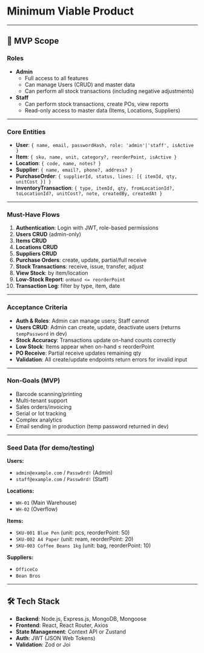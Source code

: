 # Minimum Viable Product

---

## 🚀 MVP Scope

### Roles
- **Admin**  
  - Full access to all features  
  - Can manage Users (CRUD) and master data  
  - Can perform all stock transactions (including negative adjustments)
- **Staff**  
  - Can perform stock transactions, create POs, view reports  
  - Read-only access to master data (Items, Locations, Suppliers)

---

### Core Entities
- **User**: `{ name, email, passwordHash, role: 'admin'|'staff', isActive }`
- **Item**: `{ sku, name, unit, category?, reorderPoint, isActive }`
- **Location**: `{ code, name, notes? }`
- **Supplier**: `{ name, email?, phone?, address? }`
- **PurchaseOrder**: `{ supplierId, status, lines: [{ itemId, qty, unitCost }] }`
- **InventoryTransaction**: `{ type, itemId, qty, fromLocationId?, toLocationId?, unitCost?, note, createdBy, createdAt }`

---

### Must-Have Flows
1. **Authentication**: Login with JWT, role-based permissions
2. **Users CRUD** (admin-only)
3. **Items CRUD**
4. **Locations CRUD**
5. **Suppliers CRUD**
6. **Purchase Orders**: create, update, partial/full receive
7. **Stock Transactions**: receive, issue, transfer, adjust
8. **View Stock**: by item/location
9. **Low-Stock Report**: `onHand <= reorderPoint`
10. **Transaction Log**: filter by type, item, date

---

### Acceptance Criteria
- **Auth & Roles**: Admin can manage users; Staff cannot  
- **Users CRUD**: Admin can create, update, deactivate users (returns `tempPassword` in dev)  
- **Stock Accuracy**: Transactions update on-hand counts correctly  
- **Low Stock**: Items appear when on-hand ≤ reorderPoint  
- **PO Receive**: Partial receive updates remaining qty  
- **Validation**: All create/update endpoints return errors for invalid input

---

### Non-Goals (MVP)
- Barcode scanning/printing  
- Multi-tenant support  
- Sales orders/invoicing  
- Serial or lot tracking  
- Complex analytics  
- Email sending in production (temp password returned in dev)

---

### Seed Data (for demo/testing)
**Users:**
- `admin@example.com` / `Passw0rd!` (Admin)
- `staff@example.com` / `Passw0rd!` (Staff)

**Locations:**
- `WH-01` (Main Warehouse)
- `WH-02` (Overflow)

**Items:**
- `SKU-001 Blue Pen` (unit: pcs, reorderPoint: 50)  
- `SKU-002 A4 Paper` (unit: ream, reorderPoint: 20)  
- `SKU-003 Coffee Beans 1kg` (unit: bag, reorderPoint: 10)  

**Suppliers:**
- `OfficeCo`
- `Bean Bros`

---

## 🛠 Tech Stack
- **Backend**: Node.js, Express.js, MongoDB, Mongoose
- **Frontend**: React, React Router, Axios
- **State Management**: Context API or Zustand
- **Auth**: JWT (JSON Web Tokens)
- **Validation**: Zod or Joi
